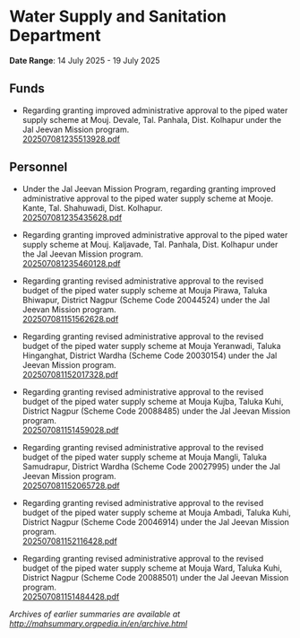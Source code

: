 # Water Supply and Sanitation Department

**Date Range**: 14 July 2025 - 19 July 2025


## Funds
- Regarding granting improved administrative approval to the piped water supply scheme at Mouj. Devale, Tal. Panhala, Dist. Kolhapur under the Jal Jeevan Mission program.\
  [202507081235513928.pdf](https://gr.maharashtra.gov.in/Site/Upload/Government%20Resolutions/English/202507081235513928.pdf)

## Personnel
- Under the Jal Jeevan Mission Program, regarding granting improved administrative approval to the piped water supply scheme at Mooje. Kante, Tal. Shahuwadi, Dist. Kolhapur.\
  [202507081235435628.pdf](https://gr.maharashtra.gov.in/Site/Upload/Government%20Resolutions/English/202507081235435628.pdf)

- Regarding granting improved administrative approval to the piped water supply scheme at Mouj. Kaljavade, Tal. Panhala, Dist. Kolhapur under the Jal Jeevan Mission program.\
  [202507081235460128.pdf](https://gr.maharashtra.gov.in/Site/Upload/Government%20Resolutions/English/202507081235460128.pdf)

- Regarding granting revised administrative approval to the revised budget of the piped water supply scheme at Mouja Pirawa, Taluka Bhiwapur, District Nagpur (Scheme Code 20044524) under the Jal Jeevan Mission program.\
  [202507081151562628.pdf](https://gr.maharashtra.gov.in/Site/Upload/Government%20Resolutions/English/202507081151562628.pdf)

- Regarding granting revised administrative approval to the revised budget of the piped water supply scheme at Mouja Yeranwadi, Taluka Hinganghat, District Wardha (Scheme Code 20030154) under the Jal Jeevan Mission program.\
  [202507081152017328.pdf](https://gr.maharashtra.gov.in/Site/Upload/Government%20Resolutions/English/202507081152017328.pdf)

- Regarding granting revised administrative approval to the revised budget of the piped water supply scheme at Mouja Kujba, Taluka Kuhi, District Nagpur (Scheme Code 20088485) under the Jal Jeevan Mission program.\
  [202507081151459028.pdf](https://gr.maharashtra.gov.in/Site/Upload/Government%20Resolutions/English/202507081151459028.pdf)

- Regarding granting revised administrative approval to the revised budget of the piped water supply scheme at Mouja Mangli, Taluka Samudrapur, District Wardha (Scheme Code 20027995) under the Jal Jeevan Mission program.\
  [202507081152065728.pdf](https://gr.maharashtra.gov.in/Site/Upload/Government%20Resolutions/English/202507081152065728.pdf)

- Regarding granting revised administrative approval to the revised budget of the piped water supply scheme at Mouja Ambadi, Taluka Kuhi, District Nagpur (Scheme Code 20046914) under the Jal Jeevan Mission program.\
  [202507081152116428.pdf](https://gr.maharashtra.gov.in/Site/Upload/Government%20Resolutions/English/202507081152116428.pdf)

- Regarding granting revised administrative approval to the revised budget of the piped water supply scheme at Mouja Ward, Taluka Kuhi, District Nagpur (Scheme Code 20088501) under the Jal Jeevan Mission program.\
  [202507081151484428.pdf](https://gr.maharashtra.gov.in/Site/Upload/Government%20Resolutions/English/202507081151484428.pdf)


*Archives of earlier summaries are available at http://mahsummary.orgpedia.in/en/archive.html*